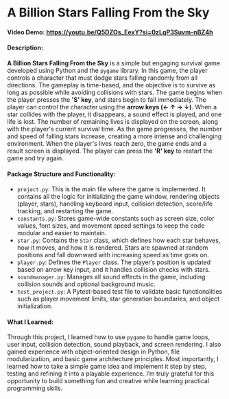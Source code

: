 # A Billion Stars Falling From the Sky

#### Video Demo: https://youtu.be/Q5DZOs_EexY?si=0zLqP3Suvm-nBZ4h
#### Description:
**A Billion Stars Falling From the Sky** is a simple but engaging survival game developed using Python and the `pygame` library. In this game, the player controls a character that must dodge stars falling randomly from all directions. The gameplay is time-based, and the objective is to survive as long as possible while avoiding collisions with stars.
The game begins when the player presses the **'S' key**, and stars begin to fall immediately. The player can control the character using the **arrow keys (← ↑ → ↓)**. When a star collides with the player, it disappears, a sound effect is played, and one life is lost. The number of remaining lives is displayed on the screen, along with the player's current survival time.
As the game progresses, the number and speed of falling stars increase, creating a more intense and challenging environment. When the player's lives reach zero, the game ends and a result screen is displayed. The player can press the **'R' key** to restart the game and try again.

#### Package Structure and Functionality:
- `project.py`: This is the main file where the game is implemented. It contains all the logic for initializing the game window, rendering objects (player, stars), handling keyboard input, collision detection, score/life tracking, and restarting the game.
- `constants.py`: Stores game-wide constants such as screen size, color values, font sizes, and movement speed settings to keep the code modular and easier to maintain.
- `star.py`: Contains the `Star` class, which defines how each star behaves, how it moves, and how it is rendered. Stars are spawned at random positions and fall downward with increasing speed as time goes on.
- `player.py`: Defines the `Player` class. The player’s position is updated based on arrow key input, and it handles collision checks with stars.
- `soundmanager.py`: Manages all sound effects in the game, including collision sounds and optional background music.
- `test_project.py`: A Pytest-based test file to validate basic functionalities such as player movement limits, star generation boundaries, and object initialization.

#### What I Learned:
Through this project, I learned how to use `pygame` to handle game loops, user input, collision detection, sound playback, and screen rendering. I also gained experience with object-oriented design in Python, file modularization, and basic game architecture principles.
Most importantly, I learned how to take a simple game idea and implement it step by step, testing and refining it into a playable experience. I’m truly grateful for this opportunity to build something fun and creative while learning practical programming skills.
